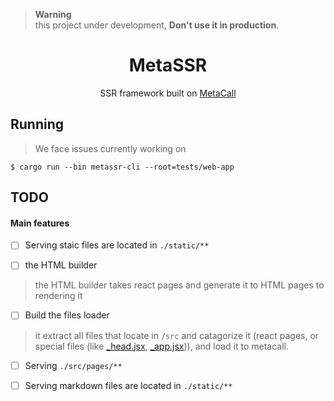 > **Warning**  
> this project under development, **Don't use it in production**.

<div align="center">
 <h1>MetaSSR</h1>

<p align='center'> SSR framework built on <a href="https://github.com/metacall/core">MetaCall</a> </p>
</div>

## Running 
> We face issues currently working on
```terminal
$ cargo run --bin metassr-cli --root=tests/web-app
```



## TODO

#### Main features
- [ ] Serving staic files are located in ``./static/**``

- [ ] the HTML builder

> the HTML builder takes react pages and generate it to HTML pages to rendering it


- [ ] Build the files loader
 
> it extract all files that locate in `/src` and catagorize it (react pages, or special files (like [_head.jsx](./tests/web-app/src/_head.tsx), [_app.jsx](./tests/web-app/src/_app_.tsx))), and load it to metacall.

- [ ] Serving ``./src/pages/**``

- [ ] Serving markdown files are located in `./static/**`
